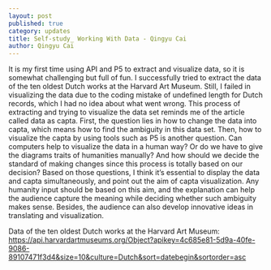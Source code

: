 ```yaml
---
layout: post
published: true
category: updates
title: Self-study_ Working With Data - Qingyu Cai
author: Qingyu Cai
---
```

It is my first time using API and P5 to extract and visualize data, so it is somewhat challenging but full of fun. I successfully tried to extract the data of the ten oldest Dutch works at the Harvard Art Museum. Still, I failed in visualizing the data due to the coding mistake of undefined length for Dutch records, which I had no idea about what went wrong. 
This process of extracting and trying to visualize the data set reminds me of the article called data as capta. First, the question lies in how to change the data into capta, which means how to find the ambiguity in this data set. Then, how to visualize the capta by using tools such as P5 is another question. Can computers help to visualize the data in a human way? Or do we have to give the diagrams traits of humanities manually? And how should we decide the standard of making changes since this process is totally based on our decision? 
Based on those questions, I think it’s essential to display the data and capta simultaneously, and point out the aim of capta visualization. Any humanity input should be based on this aim, and the explanation can help the audience capture the meaning while deciding whether such ambiguity makes sense. Besides, the audience can also develop innovative ideas in translating and visualization.

Data of the ten oldest Dutch works at the Harvard Art Museum:
https://api.harvardartmuseums.org/Object?apikey=4c685e81-5d9a-40fe-9086-89107471f3d4&size=10&culture=Dutch&sort=datebegin&sortorder=asc

